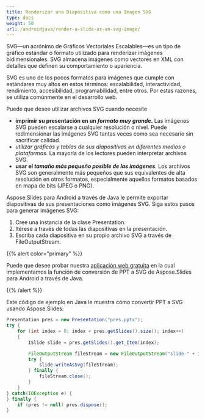 ```yaml
---
title: Renderizar una Diapositiva como una Imagen SVG
type: docs
weight: 50
url: /androidjava/render-a-slide-as-an-svg-image/
---
```


SVG—un acrónimo de Gráficos Vectoriales Escalables—es un tipo de gráfico estándar o formato utilizado para renderizar imágenes bidimensionales. SVG almacena imágenes como vectores en XML con detalles que definen su comportamiento o apariencia.

SVG es uno de los pocos formatos para imágenes que cumple con estándares muy altos en estos términos: escalabilidad, interactividad, rendimiento, accesibilidad, programabilidad, entre otros. Por estas razones, se utiliza comúnmente en el desarrollo web.

Puede que desee utilizar archivos SVG cuando necesite

- **imprimir su presentación en un *formato muy grande*.** Las imágenes SVG pueden escalarse a cualquier resolución o nivel. Puede redimensionar las imágenes SVG tantas veces como sea necesario sin sacrificar calidad.
- **utilizar gráficos y tablas de sus diapositivas en *diferentes medios o plataformas**.* La mayoría de los lectores pueden interpretar archivos SVG.
- **usar el *tamaño más pequeño posible de las imágenes***. Los archivos SVG son generalmente más pequeños que sus equivalentes de alta resolución en otros formatos, especialmente aquellos formatos basados en mapa de bits (JPEG o PNG).

Aspose.Slides para Android a través de Java le permite exportar diapositivas de sus presentaciones como imágenes SVG. Siga estos pasos para generar imágenes SVG:

1. Cree una instancia de la clase Presentation.
2. Itérese a través de todas las diapositivas en la presentación.
3. Escriba cada diapositiva en su propio archivo SVG a través de FileOutputStream.

{{% alert color="primary" %}} 

Puede que desee probar nuestra [aplicación web gratuita](https://products.aspose.app/slides/conversion/ppt-to-svg) en la cual implementamos la función de conversión de PPT a SVG de Aspose.Slides para Android a través de Java.

{{% /alert %}} 

Este código de ejemplo en Java le muestra cómo convertir PPT a SVG usando Aspose.Slides:

``` java
Presentation pres = new Presentation("pres.pptx");
try {
    for (int index = 0; index < pres.getSlides().size(); index++)
    {
        ISlide slide = pres.getSlides().get_Item(index);

        FileOutputStream fileStream = new FileOutputStream("slide-" + index + ".svg");
        try {
            slide.writeAsSvg(fileStream);
        } finally {
            fileStream.close();
        }
    }
} catch(IOException e) {
} finally {
    if (pres != null) pres.dispose();
}
```
